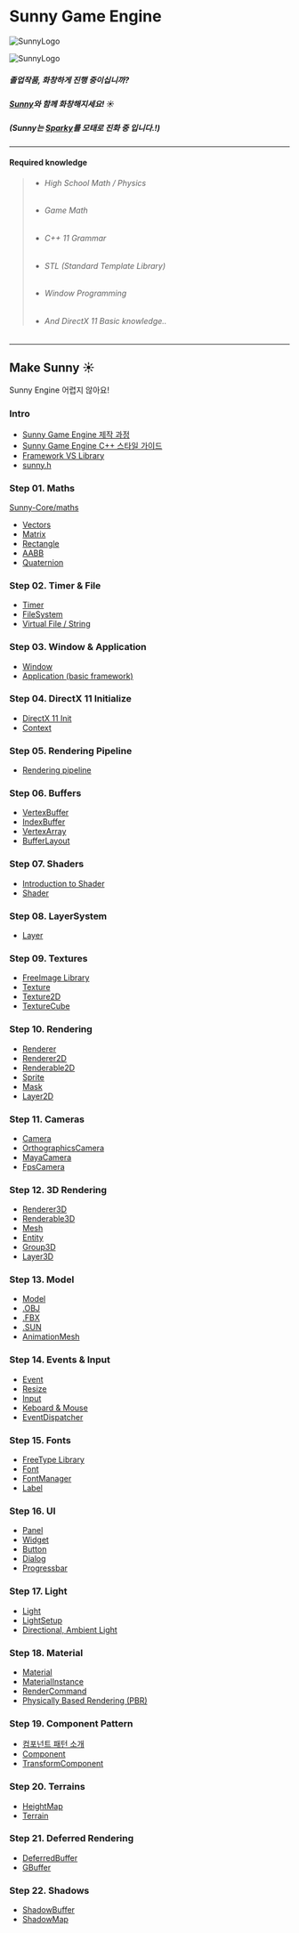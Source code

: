 # Sunny Game Engine

![SunnyLogo](/Resources/SunnyLogo.png?raw=true&date=20180106_a "SunnyLogo")

![SunnyLogo](/Resources/20180316.gif?raw=true&date=20180318_a "preview")

##### 졸업작품, 화창하게 진행 중이십니까?

##### [Sunny](https://github.com/adunStudio/Sunny)와 함께 화창해지세요! :sunny:

##### (Sunny는 [Sparky](https://github.com/TheCherno/Sparky)를 모태로 진화 중 입니다.!)
---

#### Required knowledge
> - ######  High School Math / Physics
> - ###### Game Math
> - ###### C++ 11 Grammar
> - ###### STL (Standard Template Library)
> - ###### Window Programming
> - ###### And DirectX 11 Basic knowledge..

----

## Make Sunny :sunny:

Sunny Engine 어렵지 않아요!


### Intro
- [Sunny Game Engine 제작 과정](https://github.com/adunStudio/Sunny/blob/master/Make-Sunny/Intro/%EC%A0%9C%EC%9E%91%EA%B3%BC%EC%A0%95.md)
- [Sunny Game Engine C++ 스타일 가이드](https://github.com/adunStudio/Sunny/blob/master/Make-Sunny/Intro/Sunny%20Game%20Engine%20C%2B%2B%20%EC%8A%A4%ED%83%80%EC%9D%BC%20%EA%B0%80%EC%9D%B4%EB%93%9C.md)
- [Framework VS Library](https://github.com/adunStudio/Sunny/blob/master/Make-Sunny/Intro/FrameworkVSLibrary.md)
- [sunny.h](https://github.com/adunStudio/Sunny/blob/master/Sunny-Core/sunny.h)



### Step 01. Maths
[Sunny-Core/maths](https://github.com/adunStudio/Sunny/tree/master/Sunny-Core/maths)
- [Vectors](https://github.com/adunStudio/Sunny/blob/master/Make-Sunny/Step01-Math/01-Vector.md)
- [Matrix](https://github.com/adunStudio/Sunny/blob/master/Make-Sunny/Step01-Math/02-Matrix.md)
- [Rectangle](https://github.com/adunStudio/Sunny/blob/master/Make-Sunny/Step01-Math/03-Rectangle.md)
- [AABB](https://github.com/adunStudio/Sunny/blob/master/Make-Sunny/Step01-Math/04-AABB.md)
- [Quaternion]()

### Step 02. Timer & File
- [Timer](https://github.com/adunStudio/Sunny/blob/master/Make-Sunny/Step02-Timer_File/01-Timer.md)
- [FileSystem](https://github.com/adunStudio/Sunny/blob/master/Make-Sunny/Step02-Timer_File/02-FileSystem.md)
- [Virtual File / String](https://github.com/adunStudio/KPU_Sunny/commit/78e41ce60feaebb41a907aec2bca9ac565d2d324)


### Step 03. Window & Application
- [Window](https://github.com/adunStudio/Sunny/blob/master/Make-Sunny/Step03-Window_Application/01-WIndow.md)
- [Application (basic framework)](https://github.com/adunStudio/Sunny/blob/master/Make-Sunny/Step03-Window_Application/02-Application.md)

### Step 04. DirectX 11 Initialize

- [DirectX 11 Init](https://github.com/adunStudio/KPU_Sunny/blob/master/Make-Sunny/Step04-DirectX_11_Initialize/01-DirectX_11_Init.md)
- [Context](https://github.com/adunStudio/KPU_Sunny/blob/master/Make-Sunny/Step04-DirectX_11_Initialize/02-Context.md)

### Step 05. Rendering Pipeline
- [Rendering pipeline](https://github.com/adunStudio/KPU_Sunny/blob/master/Make-Sunny/Step05-Rendering_pipeline/05-Rendering_pipeline.md)

### Step 06. Buffers
- [VertexBuffer](https://github.com/adunStudio/KPU_Sunny/blob/master/Make-Sunny/Step06-Buffers/01-Vertex_Buffer.md)
- [IndexBuffer](https://github.com/adunStudio/KPU_Sunny/blob/master/Make-Sunny/Step06-Buffers/02-Index_Buffer.md)
- [VertexArray](https://github.com/adunStudio/KPU_Sunny/blob/master/Make-Sunny/Step06-Buffers/03-Vertex_Array.md)
- [BufferLayout](https://github.com/adunStudio/KPU_Sunny/blob/master/Make-Sunny/Step06-Buffers/04-Buffer_Layout.md)

### Step 07. Shaders
- [Introduction to Shader](https://github.com/adunStudio/KPU_Sunny/blob/master/Make-Sunny/Step07-Shaders/01-Intro.md)
- [Shader](https://github.com/adunStudio/KPU_Sunny/blob/master/Make-Sunny/Step07-Shaders/02-Shader.md)

### Step 08. LayerSystem
- [Layer](https://github.com/adunStudio/KPU_Sunny/blob/master/Make-Sunny/Step08-Layer_System/01-LayerSystem.md)

### Step 09. Textures
- [FreeImage Library]()
- [Texture]()
- [Texture2D]()
- [TextureCube]()

### Step 10. Rendering
- [Renderer]()
- [Renderer2D]()
- [Renderable2D]()
- [Sprite]()
- [Mask]()
- [Layer2D]()

### Step 11. Cameras
- [Camera]()
- [OrthographicsCamera]()
- [MayaCamera]()
- [FpsCamera]()

### Step 12. 3D Rendering
- [Renderer3D]()
- [Renderable3D]()
- [Mesh]()
- [Entity]()
- [Group3D]()
- [Layer3D]()

### Step 13. Model
- [Model]()
- [.OBJ]()
- [.FBX]()
- [.SUN]()
- [AnimationMesh]()

### Step 14. Events & Input
- [Event]()
- [Resize]()
- [Input]()
- [Keboard & Mouse]()
- [EventDispatcher]()

### Step 15. Fonts
- [FreeType Library]()
- [Font]()
- [FontManager]()
- [Label]()

### Step 16. UI
- [Panel]()
- [Widget]()
- [Button]()
- [Dialog]()
- [Progressbar]()

### Step 17. Light
- [Light]()
- [LightSetup]()
- [Directional, Ambient Light]()

### Step 18. Material
- [Material]()
- [MaterialInstance]()
- [RenderCommand]()
- [Physically Based Rendering (PBR)]()

### Step 19. Component Pattern
- [컴포넌트 패턴 소개](http://boycoding.tistory.com/118?category=959177)
- [Component]()
- [TransformComponent]()

### Step 20. Terrains
- [HeightMap]()
- [Terrain]()

### Step 21. Deferred Rendering
- [DeferredBuffer]()
- [GBuffer]()

### Step 22. Shadows
- [ShadowBuffer]()
- [ShadowMap]()
